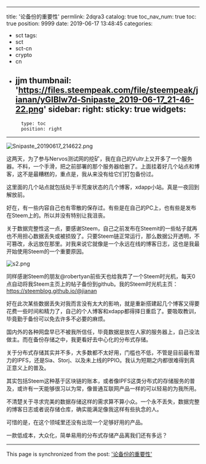 
---
title: '论备份的重要性'
permlink: 2dqra3
catalog: true
toc_nav_num: true
toc: true
position: 9999
date: 2019-06-17 13:48:45
categories:
- sct
tags:
- sct
- sct-cn
- crypto
- cn
- jjm
thumbnail: 'https://files.steempeak.com/file/steempeak/jianan/yGIBlw7d-Snipaste_2019-06-17_21-46-22.png'
sidebar:
    right:
        sticky: true
widgets:
    -
        type: toc
        position: right
---


![Snipaste_20190617_214622.png](https://files.steempeak.com/file/steempeak/jianan/yGIBlw7d-Snipaste_2019-06-17_21-46-22.png)

这两天，为了参与Nervos测试网的挖矿，我在自己的Vultr上又开多了一个服务器。不料，一个手滑，把之前部署的那个服务器给删了。上面挂着好几个站点和博客，这不是最糟糕的，重点是，我从来没有给它们打包备份过。

这里面的几个站点就包括处于半荒废状态的几个博客，xdapp小站。真是一夜回到解放前。

好在，有一些内容自己也有零散的保存过。有些是在自己的PC上，也有些是发布在Steem上的。所以并没有特别让我沮丧。

关于数据完整性这一点，要感谢Steem，自己之前发布在Steemit的一些帖子就再也不用担心数据丢失或被损毁了。只要Steem链正常运行，那么数据公开透明，不可篡改，永远放在那里。对我来说它就像是一个永远在线的博客日志，这也是我最开始使用Steem的一个重要原因。

![s2.png](https://files.steempeak.com/file/steempeak/jianan/6Lmjl2J3-s2.png)

同样感谢Steem的朋友@robertyan前些天也给我弄了一个Steem时光机，每天0点自动将我Steem主页上的帖子备份到github。我的Steem时光机主页：https://steemblog.github.io/@jianan

好在此次某些数据丢失对我而言没有太大的影响，就是重新搭建起几个博客又得要花费一些时间和精力了，自己的个人博客和xdapp都得择日重启了。要吸取教训，毕竟勤于备份可以免去许多不必要的麻烦。

国内外的各种网盘早已不被我所信任，毕竟数据是放在人家的服务器上，自己没法做主。而在备份存储之中，我更看好去中心化的分布式存储。

关于分布式存储其实并不多，大多数都不太好用，门槛也不低，不管是目前最有潜力的IPFS，还是Sia、Storj、以及未上线的PPIO。我认为短期之内都很难得到真正意义上的普及。

其实包括Steem这种基于区块链的账本，或者像IPFS这类分布式的存储服务的普及，或许有一天能够很习以为常，像普通互联网产品一样的可以轻易的为我所用。

不清楚关于寻求完美的数据存储这样的需求算不算小众。一个永不丢失，数据完整的博客日志或者说存储仓库，确实能满足像我这样有些执念的人。

可惜的是，在这个领域里还没有出现一个足够好用的产品。

一款低成本，大众化，简单易用的分布式存储产品离我们还有多远？


- - -

This page is synchronized from the post: ['论备份的重要性'](https://steemit.com/@jianan/2dqra3)
